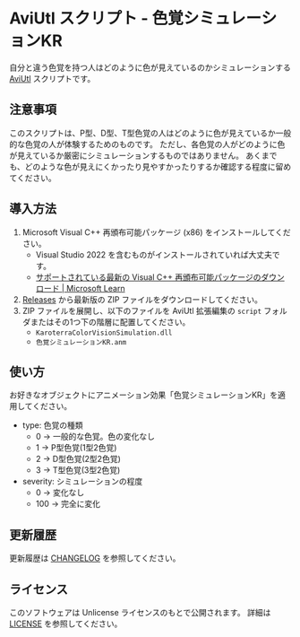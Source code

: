 # AviUtl スクリプト - 色覚シミュレーションKR

自分と違う色覚を持つ人はどのように色が見えているのかシミュレーションする
[AviUtl](http://spring-fragrance.mints.ne.jp/aviutl/) スクリプトです。

## 注意事項

このスクリプトは、P型、D型、T型色覚の人はどのように色が見えているか一般的な色覚の人が体験するためのものです。
ただし、各色覚の人がどのように色が見えているか厳密にシミュレーションするものではありません。
あくまでも、どのような色が見えにくかったり見やすかったりするか確認する程度に留めてください。

## 導入方法

1. Microsoft Visual C++ 再頒布可能パッケージ (x86) をインストールしてください。
   - Visual Studio 2022 を含むものがインストールされていれば大丈夫です。
   - [サポートされている最新の Visual C++ 再頒布可能パッケージのダウンロード | Microsoft Learn](https://learn.microsoft.com/ja-jp/cpp/windows/latest-supported-vc-redist?view=msvc-170)
2. [Releases](https://github.com/karoterra/aviutl-ColorVisionSimulation/releases)
   から最新版の ZIP ファイルをダウンロードしてください。
3. ZIP ファイルを展開し、以下のファイルを AviUtl 拡張編集の `script` フォルダまたはその1つ下の階層に配置してください。
   - `KaroterraColorVisionSimulation.dll`
   - `色覚シミュレーションKR.anm`

## 使い方

お好きなオブジェクトにアニメーション効果「色覚シミュレーションKR」を適用してください。

- type: 色覚の種類
  - 0 -> 一般的な色覚。色の変化なし
  - 1 -> P型色覚(1型2色覚)
  - 2 -> D型色覚(2型2色覚)
  - 3 -> T型色覚(3型2色覚)
- severity: シミュレーションの程度
  - 0 -> 変化なし
  - 100 -> 完全に変化

## 更新履歴

更新履歴は [CHANGELOG](CHANGELOG.md) を参照してください。

## ライセンス

このソフトウェアは Unlicense ライセンスのもとで公開されます。
詳細は [LICENSE](LICENSE) を参照してください。
